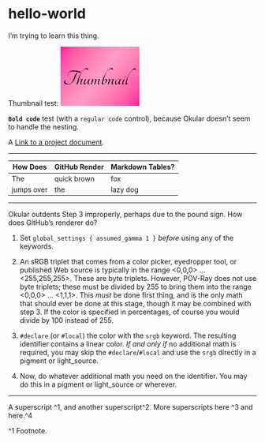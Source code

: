 # hello-world
I’m trying to learn this thing.

Thumbnail test:
![Thumbnail](thumbnail.png)

**`Bold code`** test (with a `regular code` control), because Okular doesn’t seem to handle the nesting.

A [Link to a project document](a_document.html).

---

How Does | GitHub Render | Markdown Tables?
---------|---------------|-----------------
   The   |  quick brown  |       fox
jumps over |    the      |     lazy dog

---

Okular outdents Step 3 improperly, perhaps due to the pound sign. How does GitHub’s renderer do?

1. Set `global_settings { assumed_gamma 1 }` *before* using any of the keywords.

2. An sRGB triplet that comes from a color picker, eyedropper tool, or published Web source is typically in the range <0,0,0> ... <255,255,255>. These are byte triplets. However, POV-Ray does not use byte triplets; these must be divided by 255 to bring them into the range <0,0,0> ... <1,1,1>. This *must* be done first thing, and is the only math that should ever be done at this stage, though it may be combined with step 3. If the color is specified in percentages, of course you would divide by 100 instead of 255.

3. `#declare` (or `#local`) the color with the `srgb` keyword. The resulting identifier contains a linear color. *If and only if* no additional math is required, you may skip the `#declare`/`#local` and use the `srgb` directly in a pigment or light_source.

4. Now, do whatever additional math you need on the identifier. You may do this in a pigment or light_source or wherever.

---

A superscript ^1, and another superscript^2. More superscripts here ^3 and here.^4

^1 Footnote.
